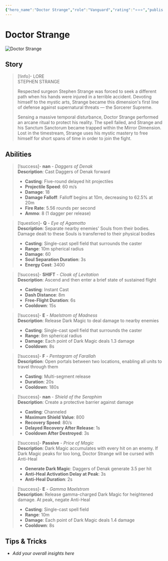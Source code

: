 ```yaml
---
{"hero_name":"Doctor Strange","role":"Vanguard","rating":"⭐⭐⭐","publish":true,"poster":"https://marvelrivalscharacters.com/characters/doctor-strange.webp","intro":"As the Sorcerer Supreme, Doctor Stephen Strange gracefully wields ancient spells to turn the tide of even the most impossible battle. However, magic always comes at a cost, and each use of his arcane abilities gradually awakens the darkness within him.","PassFrontmatter":true}
---
```



# Doctor Strange

![Doctor Strange](https://r.res.easebar.com/pic/20241120/f1e53e40-20df-46f5-b71d-ba49594c188c.png)

## Story
> [!info]- LORE  
> STEPHEN STRANGE
>
> Respected surgeon Stephen Strange was forced to seek a different path when his hands were injured in a terrible accident. Devoting himself to the mystic arts, Strange became this dimension's first line of defense against supernatural threats — the Sorcerer Supreme.
>
> Sensing a massive temporal disturbance, Doctor Strange performed an arcane ritual to protect his reality. The spell failed, and Strange and his Sanctum Sanctorum became trapped within the Mirror Dimension. Lost in the timestream, Strange uses his mystic mastery to free himself for short spans of time in order to join the fight.

## Abilities

> [!success]- **nan** - *Daggers of Denak*  
> **Description**: Cast Daggers of Denak forward  
> - **Casting**: Five-round delayed hit projectiles  
> - **Projectile Speed**: 60 m/s  
> - **Damage**: 18  
> - **Damage Falloff**: Falloff begins at 10m, decreasing to 62.5% at 20m  
> - **Fire Rate**: 5.56 rounds per second  
> - **Ammo**: 8 (1 dagger per release)  

> [!question]- **Q** - *Eye of Agamotto*  
> **Description**: Separate nearby enemies' Souls from their bodies. Damage dealt to these Souls is transferred to their physical bodies  
> - **Casting**: Single-cast spell field that surrounds the caster  
> - **Range**: 10m spherical radius  
> - **Damage**: 60  
> - **Soul Separation Duration**: 3s  
> - **Energy Cost**: 3400  

> [!success]- **SHIFT** - *Cloak of Levitation*  
> **Description**: Ascend and then enter a brief state of sustained flight  
> - **Casting**: Instant Cast  
> - **Dash Distance**: 8m  
> - **Free-Flight Duration**: 6s  
> - **Cooldown**: 15s  

> [!success]- **E** - *Maelstrom of Madness*  
> **Description**: Release Dark Magic to deal damage to nearby enemies  
> - **Casting**: Single-cast spell field that surrounds the caster  
> - **Range**: 8m spherical radius  
> - **Damage**: Each point of Dark Magic deals 1.3 damage  
> - **Cooldown**: 8s  

> [!success]- **F** - *Pentagram of Farallah*  
> **Description**: Open portals between two locations, enabling all units to travel through them  
> - **Casting**: Multi-segment release  
> - **Duration**: 20s  
> - **Cooldown**: 180s  

> [!success]- **nan** - *Shield of the Seraphim*  
> **Description**: Create a protective barrier against damage  
> - **Casting**: Channeled  
> - **Maximum Shield Value**: 800  
> - **Recovery Speed**: 80/s  
> - **Delayed Recovery After Release**: 1s  
> - **Cooldown After Destroyed**: 3s  

> [!success]- **Passive** - *Price of Magic*  
> **Description**: Dark Magic accumulates with every hit on an enemy. If Dark Magic peaks for too long, Doctor Strange will be cursed with Anti-Heal  
> - **Generate Dark Magic**: Daggers of Denak generate 3.5 per hit  
> - **Anti-Heal Activation Delay at Peak**: 3s  
> - **Anti-Heal Duration**: 2s  

> [!success]- **E** - *Gamma Maelstrom*  
> **Description**: Release gamma-charged Dark Magic for heightened damage. At peak, negate Anti-Heal  
> - **Casting**: Single-cast spell field  
> - **Range**: 10m  
> - **Damage**: Each point of Dark Magic deals 1.4 damage  
> - **Cooldown**: 8s  

## Tips & Tricks
- _Add your overall insights here_

